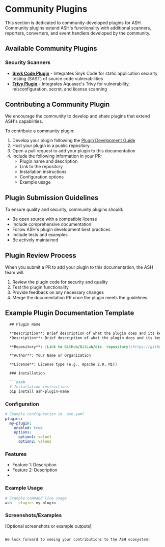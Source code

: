 # Community Plugins

This section is dedicated to community-developed plugins for ASH. Community plugins extend ASH's functionality with additional scanners, reporters, converters, and event handlers developed by the community.

## Available Community Plugins

### Security Scanners

- **[Snyk Code Plugin](snyk-plugin.md)** - Integrates Snyk Code for static application security testing (SAST) of source code vulnerabilities
- **[Trivy Plugin](trivy-plugin.md)** - Integrates Aquasec's Trivy for vulnerability, misconfiguration, secret, and license scanning

## Contributing a Community Plugin

We encourage the community to develop and share plugins that extend ASH's capabilities.

To contribute a community plugin:

1. Develop your plugin following the [Plugin Development Guide](../../plugins/development-guide.md)
2. Host your plugin in a public repository
3. Open a pull request to add your plugin to this documentation
4. Include the following information in your PR:
   - Plugin name and description
   - Link to the repository
   - Installation instructions
   - Configuration options
   - Example usage

## Plugin Submission Guidelines

To ensure quality and security, community plugins should:

- Be open source with a compatible license
- Include comprehensive documentation
- Follow ASH's plugin development best practices
- Include tests and examples
- Be actively maintained

## Plugin Review Process

When you submit a PR to add your plugin to this documentation, the ASH team will:

1. Review the plugin code for security and quality
2. Test the plugin functionality
3. Provide feedback on any necessary changes
4. Merge the documentation PR once the plugin meets the guidelines

## Example Plugin Documentation Template

```markdown
  ## Plugin Name

  **Description**: Brief description of what the plugin does and its key features.
  *Description**: Brief description of what the plugin does and its key features.

  **Repository**: [Link to GitHub/GitLab/etc. repository](https://github.com/username/plugin-repo)

  **Author**: Your Name or Organization

  **License**: License type (e.g., Apache 2.0, MIT)

  ### Installation

  ```bash
  # Installation instructions
  pip install ash-plugin-name
  ```

  ### Configuration

  ```yaml
  # Example configuration in .ash.yaml
  plugins:
    my-plugin:
      enabled: true
      options:
        option1: value1
        option2: value2
  ```

  ### Features

  - Feature 1: Description
  - Feature 2: Description
  -
  ### Example Usage

  ```bash
  # Example command line usage
  ash --plugins my-plugin
  ```

  ### Screenshots/Examples

  [Optional screenshots or example outputs]
```

We look forward to seeing your contributions to the ASH ecosystem!
